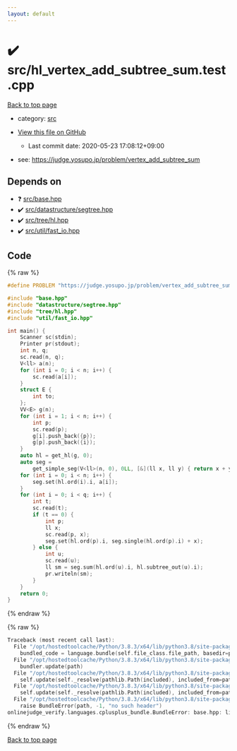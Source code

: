 ```yaml
---
layout: default
---
```


<!-- mathjax config similar to math.stackexchange -->
<script type="text/javascript" async
  src="https://cdnjs.cloudflare.com/ajax/libs/mathjax/2.7.5/MathJax.js?config=TeX-MML-AM_CHTML">
</script>
<script type="text/x-mathjax-config">
  MathJax.Hub.Config({
    TeX: { equationNumbers: { autoNumber: "AMS" }},
    tex2jax: {
      inlineMath: [ ['$','$'] ],
      processEscapes: true
    },
    "HTML-CSS": { matchFontHeight: false },
    displayAlign: "left",
    displayIndent: "2em"
  });
</script>

<script type="text/javascript" src="https://cdnjs.cloudflare.com/ajax/libs/jquery/3.4.1/jquery.min.js"></script>
<script src="https://cdn.jsdelivr.net/npm/jquery-balloon-js@1.1.2/jquery.balloon.min.js" integrity="sha256-ZEYs9VrgAeNuPvs15E39OsyOJaIkXEEt10fzxJ20+2I=" crossorigin="anonymous"></script>
<script type="text/javascript" src="../../assets/js/copy-button.js"></script>
<link rel="stylesheet" href="../../assets/css/copy-button.css" />


# :heavy_check_mark: src/hl_vertex_add_subtree_sum.test.cpp

<a href="../../index.html">Back to top page</a>

* category: <a href="../../index.html#25d902c24283ab8cfbac54dfa101ad31">src</a>
* <a href="{{ site.github.repository_url }}/blob/master/src/hl_vertex_add_subtree_sum.test.cpp">View this file on GitHub</a>
    - Last commit date: 2020-05-23 17:08:12+09:00


* see: <a href="https://judge.yosupo.jp/problem/vertex_add_subtree_sum">https://judge.yosupo.jp/problem/vertex_add_subtree_sum</a>


## Depends on

* :question: <a href="../../library/src/base.hpp.html">src/base.hpp</a>
* :heavy_check_mark: <a href="../../library/src/datastructure/segtree.hpp.html">src/datastructure/segtree.hpp</a>
* :heavy_check_mark: <a href="../../library/src/tree/hl.hpp.html">src/tree/hl.hpp</a>
* :heavy_check_mark: <a href="../../library/src/util/fast_io.hpp.html">src/util/fast_io.hpp</a>


## Code

<a id="unbundled"></a>
{% raw %}
```cpp
#define PROBLEM "https://judge.yosupo.jp/problem/vertex_add_subtree_sum"

#include "base.hpp"
#include "datastructure/segtree.hpp"
#include "tree/hl.hpp"
#include "util/fast_io.hpp"

int main() {
    Scanner sc(stdin);
    Printer pr(stdout);
    int n, q;
    sc.read(n, q);
    V<ll> a(n);
    for (int i = 0; i < n; i++) {
        sc.read(a[i]);
    }
    struct E {
        int to;
    };
    VV<E> g(n);
    for (int i = 1; i < n; i++) {
        int p;
        sc.read(p);
        g[i].push_back({p});
        g[p].push_back({i});
    }
    auto hl = get_hl(g, 0);
    auto seg =
        get_simple_seg(V<ll>(n, 0), 0LL, [&](ll x, ll y) { return x + y; });
    for (int i = 0; i < n; i++) {
        seg.set(hl.ord(i).i, a[i]);
    }
    for (int i = 0; i < q; i++) {
        int t;
        sc.read(t);
        if (t == 0) {
            int p;
            ll x;
            sc.read(p, x);
            seg.set(hl.ord(p).i, seg.single(hl.ord(p).i) + x);
        } else {
            int u;
            sc.read(u);
            ll sm = seg.sum(hl.ord(u).i, hl.subtree_out(u).i);
            pr.writeln(sm);
        }
    }
    return 0;
}

```
{% endraw %}

<a id="bundled"></a>
{% raw %}
```cpp
Traceback (most recent call last):
  File "/opt/hostedtoolcache/Python/3.8.3/x64/lib/python3.8/site-packages/onlinejudge_verify/docs.py", line 349, in write_contents
    bundled_code = language.bundle(self.file_class.file_path, basedir=pathlib.Path.cwd())
  File "/opt/hostedtoolcache/Python/3.8.3/x64/lib/python3.8/site-packages/onlinejudge_verify/languages/cplusplus.py", line 172, in bundle
    bundler.update(path)
  File "/opt/hostedtoolcache/Python/3.8.3/x64/lib/python3.8/site-packages/onlinejudge_verify/languages/cplusplus_bundle.py", line 282, in update
    self.update(self._resolve(pathlib.Path(included), included_from=path))
  File "/opt/hostedtoolcache/Python/3.8.3/x64/lib/python3.8/site-packages/onlinejudge_verify/languages/cplusplus_bundle.py", line 282, in update
    self.update(self._resolve(pathlib.Path(included), included_from=path))
  File "/opt/hostedtoolcache/Python/3.8.3/x64/lib/python3.8/site-packages/onlinejudge_verify/languages/cplusplus_bundle.py", line 162, in _resolve
    raise BundleError(path, -1, "no such header")
onlinejudge_verify.languages.cplusplus_bundle.BundleError: base.hpp: line -1: no such header

```
{% endraw %}

<a href="../../index.html">Back to top page</a>

